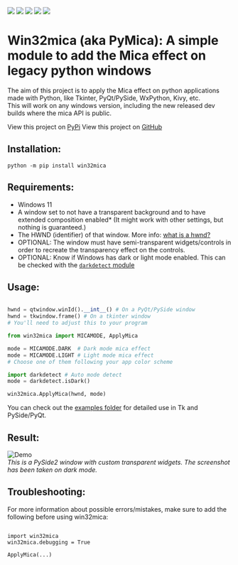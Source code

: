 
![](https://img.shields.io/pypi/wheel/win32mica?style=for-the-badge)
![](https://img.shields.io/pypi/v/win32mica?style=for-the-badge)
![](https://img.shields.io/pypi/l/win32mica?style=for-the-badge)
![](https://img.shields.io/pypi/pyversions/win32mica?style=for-the-badge)
![](https://img.shields.io/pypi/dm/win32mica?style=for-the-badge)
# Win32mica (aka PyMica): A simple module to add the Mica effect on legacy python windows
The aim of this project is to apply the Mica effect on python applications made with Python, like Tkinter, PyQt/PySide, WxPython, Kivy, etc.<br> This will work on any windows version, including the new released dev builds where the mica API is public.

View this project on [PyPi](https://pypi.org/project/win32mica/)
View this project on [GitHub](https://github.com/martinet101/win32mica)

## Installation:
```pwsh
python -m pip install win32mica
```

## Requirements:
 - Windows 11
 - A window set to not have a transparent background and to have extended composition enabled* (It might work with other settings, but nothing is guaranteed.)
 - The HWND (identifier) of that window. More info: [what is a hwnd?](https://stackoverflow.com/questions/1635645/what-is-hwnd-in-vc) 
 - OPTIONAL: The window must have semi-transparent widgets/controls in order to recreate the transparency effect on the controls.
 - OPTIONAL: Know if Windows has dark or light mode enabled. This can be checked with the [`darkdetect` module](https://pypi.org/project/darkdetect/)

## Usage:

```python

hwnd = qtwindow.winId().__int__() # On a PyQt/PySide window
hwnd = tkwindow.frame() # On a tkinter window
# You'll need to adjust this to your program

from win32mica import MICAMODE, ApplyMica

mode = MICAMODE.DARK  # Dark mode mica effect
mode = MICAMODE.LIGHT # Light mode mica effect
# Choose one of them following your app color scheme

import darkdetect # Auto mode detect
mode = darkdetect.isDark()

win32mica.ApplyMica(hwnd, mode)
```

You can check out the [examples folder](https://github.com/martinet101/win32mica/tree/main/examples) for detailed use in Tk and PySide/PyQt.

## Result:

![Demo](https://github.com/martinet101/pymica/blob/main/img/demo.png?raw=true)<br>
_This is a PySide2 window with custom transparent widgets. The screenshot has been taken on dark mode._


## Troubleshooting:

For more information about possible errors/mistakes, make sure to add the following before using win32mica:


```

import win32mica
win32mica.debugging = True

ApplyMica(...)

```